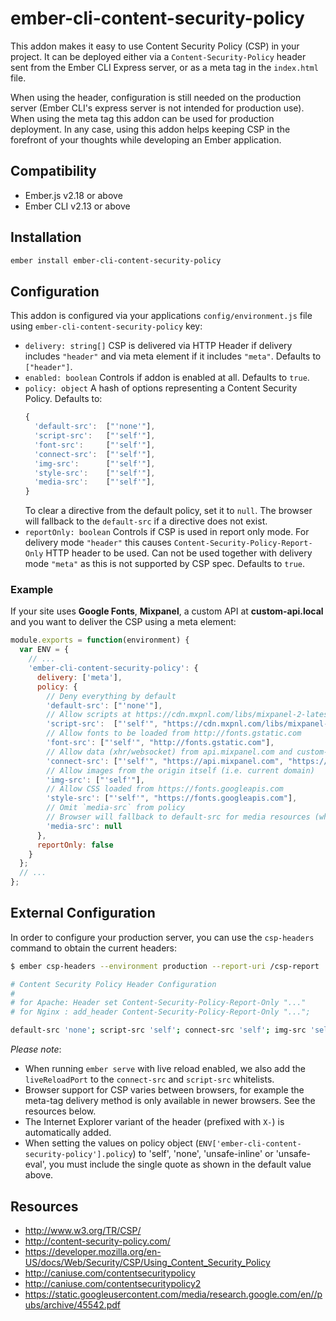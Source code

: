 # ember-cli-content-security-policy

This addon makes it easy to use Content Security Policy (CSP) in your project. It can be deployed either
via a `Content-Security-Policy` header sent from the Ember CLI Express server, or as a meta tag in the
`index.html` file.

When using the header, configuration is still needed on the production server (Ember CLI's express server 
is not intended for production use). When using the meta tag this addon can be used for production deployment.
In any case, using this addon helps keeping CSP in the forefront of your thoughts while developing an Ember application.


Compatibility
------------------------------------------------------------------------------

* Ember.js v2.18 or above
* Ember CLI v2.13 or above


Installation
------------------------------------------------------------------------------

```bash
ember install ember-cli-content-security-policy
```

## Configuration

This addon is configured via your applications `config/environment.js` file using `ember-cli-content-security-policy` key:

- `delivery: string[]`
  CSP is delivered via HTTP Header if delivery includes `"header"` and via meta element if it includes `"meta"`.
  Defaults to `["header"]`.
- `enabled: boolean`
  Controls if addon is enabled at all.
  Defaults to `true`.
- `policy: object`
  A hash of options representing a Content Security Policy.
  Defaults to:
  ```js
  {
    'default-src':  ["'none'"],
    'script-src':   ["'self'"],
    'font-src':     ["'self'"],
    'connect-src':  ["'self'"],
    'img-src':      ["'self'"],
    'style-src':    ["'self'"],
    'media-src':    ["'self'"],
  }
  ```
  To clear a directive from the default policy, set it to `null`.
  The browser will fallback to the `default-src` if a directive does not exist.
- `reportOnly: boolean`
  Controls if CSP is used in report only mode. For delivery mode `"header"` this causes `Content-Security-Policy-Report-Only` HTTP header to be used.
  Can not be used together with delivery mode `"meta"` as this is not supported by CSP spec.
  Defaults to `true`.

### Example

If your site uses **Google Fonts**, **Mixpanel**, a custom API at **custom-api.local** and you want to deliver the CSP using a meta element:

```js
module.exports = function(environment) {
  var ENV = {
    // ...
    'ember-cli-content-security-policy': {
      delivery: ['meta'],
      policy: {
        // Deny everything by default
        'default-src': ["'none'"],
        // Allow scripts at https://cdn.mxpnl.com/libs/mixpanel-2-latest.min.js
        'script-src':  ["'self'", "https://cdn.mxpnl.com/libs/mixpanel-2-latest.min.js"],
        // Allow fonts to be loaded from http://fonts.gstatic.com
        'font-src': ["'self'", "http://fonts.gstatic.com"],
        // Allow data (xhr/websocket) from api.mixpanel.com and custom-api.local
        'connect-src': ["'self'", "https://api.mixpanel.com", "https://custom-api.local"],
        // Allow images from the origin itself (i.e. current domain)
        'img-src': ["'self'"],
        // Allow CSS loaded from https://fonts.googleapis.com
        'style-src': ["'self'", "https://fonts.googleapis.com"],
        // Omit `media-src` from policy
        // Browser will fallback to default-src for media resources (which is 'none', see above)
        'media-src': null
      },
      reportOnly: false
    }
  };
  // ...
};
```

## External Configuration

In order to configure your production server, you can use the `csp-headers` command to obtain
the current headers:

```bash
$ ember csp-headers --environment production --report-uri /csp-report

# Content Security Policy Header Configuration
#
# for Apache: Header set Content-Security-Policy-Report-Only "..."
# for Nginx : add_header Content-Security-Policy-Report-Only "...";

default-src 'none'; script-src 'self'; connect-src 'self'; img-src 'self'; style-src 'self'; report-uri /csp-report;
```

*Please note*:
+ When running `ember serve` with live reload enabled, we also add the `liveReloadPort` to
  the `connect-src` and `script-src` whitelists.
+ Browser support for CSP varies between browsers, for example the meta-tag delivery method is only available
  in newer browsers. See the resources below.
+ The Internet Explorer variant of the header (prefixed with `X-`) is automatically added.
+ When setting the values on policy object (`ENV['ember-cli-content-security-policy'].policy`) to 'self', 'none', 'unsafe-inline' or 'unsafe-eval',
  you must include the single quote as shown in the default value above.

## Resources

* http://www.w3.org/TR/CSP/
* http://content-security-policy.com/
* https://developer.mozilla.org/en-US/docs/Web/Security/CSP/Using_Content_Security_Policy
* http://caniuse.com/contentsecuritypolicy
* http://caniuse.com/contentsecuritypolicy2
* https://static.googleusercontent.com/media/research.google.com/en//pubs/archive/45542.pdf
